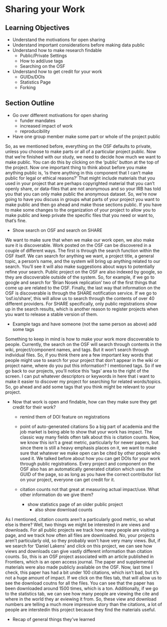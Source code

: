 # Sharing your Work


## Learning Objectives
* Understand the motivations for open sharing
* Understand important considerations before making data public
* Understand how to make research findable
	* Public/Private Settings
	* How to add/use tags
	* Searching on the OSF	
* Understand how to get credit for your work
	* GUIDs/DOIs
	* Statistics Page
	* Forking

## Section Outline
* Go over different motivations for open sharing
	* funder mandates
	* increased impact of work
	* reproducibility
* Have one group member make some part or whole of the project public

So, as we mentioned before, everything on the OSF defaults to private, unless you choose to make parts or all of a particular project public. Now that we’re finished with our study, we need to decide how much we want to make public. You can do this by clicking on the ‘public’ button at the top of the project. Now one important thing to think about before you make anything public is, ‘is there anything in this component that I can’t make public for legal or ethical reasons?’ That might include materials that you used in your project that are perhaps copyrighted material that you can’t openly share, or data-files that are not anonymous and so your IRB has told you that you can only make public the anonymous dataset. So, we’re now going to have you discuss in groups what parts of your project you want to make public and then go ahead and make those sections public. If you have to make some changes to the organization of your project to allow you to make public and keep private the specific files that you need or want to, that’s fine.


* Show search on OSF and search on SHARE

We want to make sure that when we make our work open, we also make sure it is discoverable. Work posted on the OSF can be discovered in a couple of different ways. The first is through the search function within the OSF itself. We can search for anything we want, a project title, a general topic, a person’s name, and the system will bring up anything related to our search. You’ll see it will also make suggestions about ways to potentially refine your search. Public project on the OSF are also indexed by google, so they are discoverable outside of the system. So, for example, if we go to google and search for ‘Brian Nosek replication’ two of the first things that come up are related to the OSF. Finally, the last way that information on the OSF is discoverable is through the SHARE notification service. If we go to ‘osf.io/share’, this will allow us to search through the contents of over 40 different providers. For SHARE specifically, only public registrations show up in the search results, which is another reason to register projects when you want to release a stable version of them.

* Example tags and have someone (not the same person as above) add some tags

Something to keep in mind is how to make your work more discoverable to people. Currently, the search on the OSF will search through contents in the wiki, project/component names, and tags. But it won’t search through individual files. So, if you think there are a few important key words that people might use to search for your project that don’t appear in the wiki or project name, where do you put this information? I mentioned tags. So if we go back to our projects, you’ll notice this ‘tags’ area to the right of the screen. I can put whatever descriptors or keywords in here that i want to make it easier to discover my project for searching for related words/topics. So, go ahead and add some tags that you think might be relevant to your project.


* Now that work is open and findable, how can they make sure they get credit for their work?
	* remind them of DOI feature on registrations
	* point of auto-generated citations
So a big part of academia and the job market is being able to show that your work has impact. The classic way many fields often talk about this is citation counts. Now, we know this isn’t a great metric, particularly for newer papers, but since there is still a heavy emphasis places on it, we want to make sure that whatever we make open can be cited by other people who used it. We talked before about how you can get DOIs for your work through public registrations. Every project and component on the OSF also has an automatically generated citation which uses the GUID of the page, so as long as you have the correct contributor list on your project, everyone can get credit for it.

	
	* citation counts not that great at measuring actual impact/use. What other information do we give them?
		* show statistics page of an older public project
			* also show download counts

As I mentioned, citation counts aren’t a particularly good metric, so what else is there? Well, two things we might be interested in are views and downloads. For all public projects we track how many people are visiting a page, and we track how often all files are downloaded. No, your projects aren’t particularly old, so they probably won’t have very many views. But, if we search for ‘Daniel Lakens’ and click on this project, we can see how views and downloads can give vastly different information than citation counts. So, this is an OSF project associated with an article published in Frontiers, which is an open access journal. The paper and supplemental materials were also made publicly available on the OSF. Now, last time I check, this paper has had a bit under 100 citations, which isn’t bad, but it’s not a huge amount of impact. If we click on the files tab, that will allow us to see the download coutns for all the files. You can see that the paper has been downloaded around 1500 times, which is a ton. Additionally, if we go to the statistics tab, we can see how many people are viewing the cite and where in the world they ar eviewing it from. So, these view and download numbers are telling a much more impressive story than the citations, a lot of people are interstedin this project because they find the materials useful.

* Recap of general things they’ve learned
